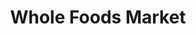 ---
title: "Whole Foods Market"
url: /vancouver/whole-foods-market-robson-street/
shop: Supermarkt
---